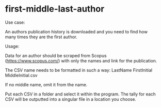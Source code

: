 # first-middle-last-author

Use case:

An authors publication history is downloaded and you need to find how many times they are the first author.

Usage: 

Data for an author should be scraped from Scopus (https://www.scopus.com/) with only the names and link for the publication.

The CSV name needs to be formatted in such a way: LastName FirstInitial MiddleInitial.csv

If no middle name, omit it from the name.

Put each CSV in a folder and select it within the program. The tally for each CSV will be outputted into a singular file in a location you choose.
